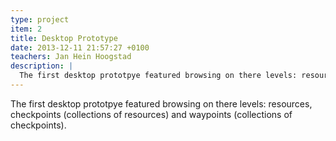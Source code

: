 ```yaml
---
type: project
item: 2
title: Desktop Prototype
date: 2013-12-11 21:57:27 +0100
teachers: Jan Hein Hoogstad
description: | 
  The first desktop prototpye featured browsing on there levels: resources, checkpoints (collections of resources) and waypoints (collections of checkpoints).
---
```

The first desktop prototpye featured browsing on there levels: resources, checkpoints (collections of resources) and waypoints (collections of checkpoints).